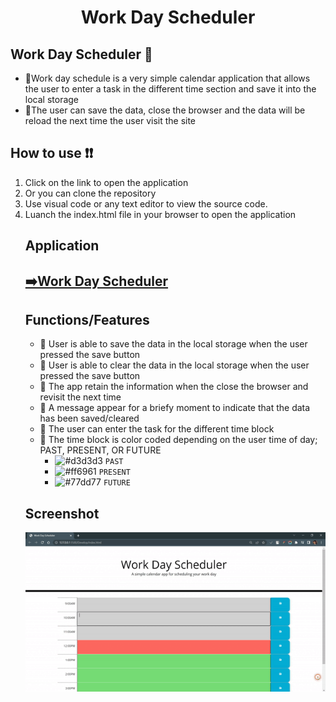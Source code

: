 <h1 align="center">Work Day Scheduler
  
## Work Day Scheduler 📅
  <ul>
    <li>🔸Work day schedule is a very simple calendar application that allows the user to enter a task in the different time section and save it into the local storage</li>
    <li>🔸The user can save the data, close the browser and the data will be reload the next time the user visit the site
</li>
  </ul>

## How to use ❗❗
  <ol>
    <li>Click on the link to open the application</li>
    <li>Or you can clone the repository</li>
    <li>Use visual code or any text editor to view the source code. </li>
    <li>Luanch the index.html file in your browser to open the application</li>

## Application
<a href="https://sophoanmeas.github.io/Carleton-University-Web-Dev/03-JavaScript/Develop/" target="_blank"><h2>➡️Work Day Scheduler</a>

## Functions/Features

* 🌟 User is able to save the data in the local storage when the user pressed the save button
* 🌟 User is able to clear the data in the local storage when the user pressed the save button
* 🌟 The app retain the information when the close the browser and revisit the next time
* 🌟 A message appear for a briefy moment to indicate that the data has been saved/cleared
* 🌟 The user can enter the task for the different time block
* 🌟 The time block is color coded depending on the user time of day; PAST, PRESENT, OR FUTURE
  * ![#d3d3d3](https://via.placeholder.com/15/d3d3d3/000000?text=+) `PAST` 
  * ![#ff6961](https://via.placeholder.com/15/ff6961/000000?text=+) `PRESENT`
  * ![#77dd77](https://via.placeholder.com/15/77dd77/000000?text=+) `FUTURE` 

## Screenshot
![Alt text](https://github.com/SophoanMeas/work-day-scheduler/blob/main/Develop/assets/img/screenshot.gif)

